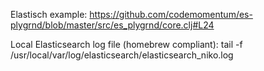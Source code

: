 Elastisch example:
https://github.com/codemomentum/es-plygrnd/blob/master/src/es_plygrnd/core.clj#L24

Local Elasticsearch log file (homebrew compliant):
tail -f /usr/local/var/log/elasticsearch/elasticsearch_niko.log